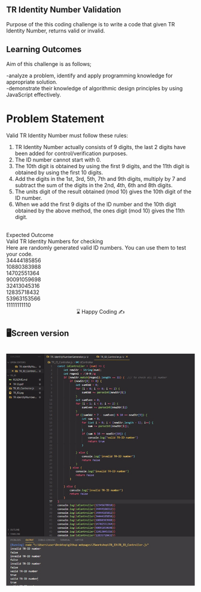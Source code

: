 ## TR Identity Number Validation

Purpose of the this coding challenge is to write a code that given TR Identity Number, returns valid or invalid.

## Learning Outcomes

Aim of this challenge is as follows;

 -analyze a problem, identify and apply programming knowledge for appropriate solution.<br>
 -demonstrate their knowledge of algorithmic design principles by using JavaScript effectively.<br>
 
# Problem Statement
Valid TR Identity Number must follow these rules: <br>
1. TR Identity Number actually consists of 9 digits, the last 2 digits have been added for control/verification purposes.<br>
2. The ID number cannot start with 0.<br>
3. The 10th digit is obtained by using the first 9 digits, and the 11th digit is obtained by using the first 10 digits.<br>
4. Add the digits in the 1st, 3rd, 5th, 7th and 9th digits, multiply by 7 and subtract the sum of the digits in the 2nd, 4th, 6th and 8th digits. <br>
5. The units digit of the result obtained (mod 10) gives the 10th digit of the ID number. <br>
6. When we add the first 9 digits of the ID number and the 10th digit obtained by the above method, the ones digit (mod 10) gives the 11th digit. <br>

<br>
Expected Outcome
<br>
Valid TR Identity Numbers for checking <br>
Here are randomly generated valid ID numbers. You can use them to test your code.<br>
34444185856<br>
10880383988<br>
14702551364<br>
90091059698<br>
32413045316<br>
12835718432<br>
53963153566<br>
11111111110<br>
<center> ⌛ Happy Coding  ✍ </center>

## 🖥️Screen version
<br>
<img src="./TR_ID.jpg" align="left" alt="desktop_version">


